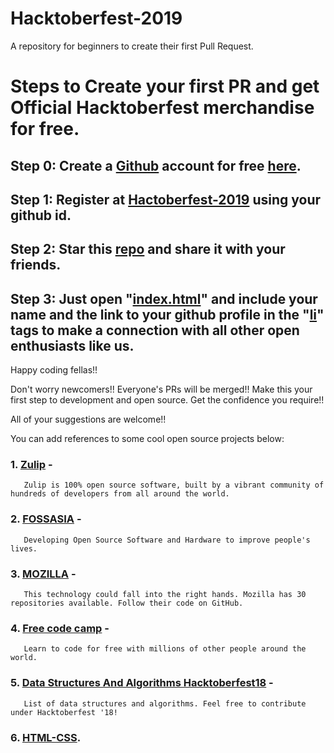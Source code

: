 # Hacktoberfest-2019
A repository for beginners to create their first Pull Request. 

# Steps to Create your first PR and get Official Hacktoberfest merchandise for free.
## Step 0: Create a [Github](https://github.com/) account for free [here](https://github.com/).
## Step 1: Register at [Hactoberfest-2019](https://hacktoberfest.digitalocean.com/) using your github id.
## Step 2: Star this [repo](https://github.com/abhilashk433/Hacktoberfest-2018) and share it with your friends.
## Step 3: Just open "[index.html](https://github.com/abhilashk433/Hacktoberfest-2018/blob/master/index.html)" and include your name and the link to your github profile in the "[li](https://github.com/abhilashk433/Hacktoberfest-2018/blob/master/index.html)" tags to make a connection with all other open enthusiasts like us.

Happy coding fellas!!

Don't worry newcomers!! Everyone's PRs will be merged!! Make this your first step to development and open source. Get the confidence you require!!

All of your suggestions are welcome!!

You can add references to some cool open source projects below:
### 1. [Zulip](https://github.com/zulip) -
       Zulip is 100% open source software, built by a vibrant community of hundreds of developers from all around the world.
### 2. [FOSSASIA](https://github.com/fossasia) -
       Developing Open Source Software and Hardware to improve people's lives.
### 3. [MOZILLA](https://github.com/mozilla) -
       This technology could fall into the right hands. Mozilla has 30 repositories available. Follow their code on GitHub.
### 4. [Free code camp](https://github.com/freeCodeCamp/freeCodeCamp) -
       Learn to code for free with millions of other people around the world.
### 5. [Data Structures And Algorithms Hacktoberfest18](https://github.com/kvaluruk/Data-Structures-And-Algorithms-Hacktoberfest18) -
       List of data structures and algorithms. Feel free to contribute under Hacktoberfest '18!
### 6. [HTML-CSS](https://parthpandyappp.github.io/landingpage-cloudcv/).
       
       


